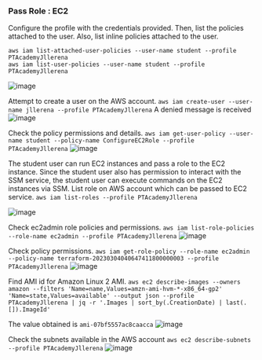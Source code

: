### Pass Role : EC2

Configure the profile with the credentials provided. Then, list the policies attached to the user. Also, list inline policies attached to the user.

```
aws iam list-attached-user-policies --user-name student --profile PTAcademyJllerena
aws iam list-user-policies --user-name student --profile PTAcademyJllerena

```

![image](https://user-images.githubusercontent.com/46797181/222875109-e7bdae68-e3f5-4287-aeb7-507b8bc83216.png)


Attempt to create a user on the AWS account. `aws iam create-user --user-name jllerena --profile PTAcademyJllerena` A denied message is received 
![image](https://user-images.githubusercontent.com/46797181/222875129-893f9c02-3e0e-4f23-8ae6-b10c9f482c7e.png)

Check the policy permissions and details. `aws iam get-user-policy --user-name student --policy-name ConfigureEC2Role --profile PTAcademyJllerena` 
![image](https://user-images.githubusercontent.com/46797181/222875168-43144363-8658-4f2a-80c7-4bd2e3fd6484.png)

The student user can run EC2 instances and pass a role to the EC2 instance. Since the student user also has permission to interact with the SSM service, the student user can execute commands on the EC2 instances via SSM. List role on AWS account which can be passed to EC2 service. `aws iam list-roles --profile PTAcademyJllerena` 

![image](https://user-images.githubusercontent.com/46797181/222875518-d3d8cd2b-989d-4717-8ad9-9d44a9b4531c.png)

Check ec2admin role policies and permissions. `aws iam list-role-policies --role-name ec2admin --profile PTAcademyJllerena`
![image](https://user-images.githubusercontent.com/46797181/222875564-89c4e963-4626-46d8-b02a-b2d279a2c073.png)

Check policy permissions. `aws iam get-role-policy --role-name ec2admin --policy-name terraform-20230304040647411800000003 --profile PTAcademyJllerena` 
![image](https://user-images.githubusercontent.com/46797181/222875825-abad55e4-4966-4574-918e-90584843e934.png)

Find AMI id for Amazon Linux 2 AMI. `aws ec2 describe-images --owners amazon --filters 'Name=name,Values=amzn-ami-hvm-*-x86_64-gp2' 'Name=state,Values=available' --output json --profile PTAcademyJllerena | jq -r '.Images | sort_by(.CreationDate) | last(.[]).ImageId'`

The value obtained is `ami-07bf5557ac8caacca`
![image](https://user-images.githubusercontent.com/46797181/222876826-128122a8-3573-40ee-be28-0ba117df9acc.png)

Check the subnets available in the AWS account `aws ec2 describe-subnets --profile PTAcademyJllerena`
![image](https://user-images.githubusercontent.com/46797181/222877273-1e36b971-e35a-43c2-8a7f-01c189a9be89.png)



















